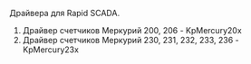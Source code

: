 Драйвера для Rapid SCADA.

1. Драйвер счетчиков Меркурий 200, 206 - KpMercury20x
2. Драйвер счетчиков Меркурий 230, 231, 232, 233, 236 - KpMercury23x
